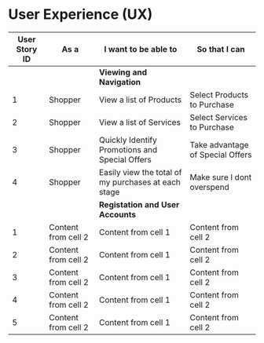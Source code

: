

# User Experience (UX)


User Story ID | As a          |  I want to be able to | So that I can
------------  | ------------- |  ------------        | -------------
  ||| **Viewing and Navigation**          
1 | Shopper | View a list of Products | Select Products to Purchase
2 | Shopper | View a list of Services | Select Services to Purchase
3 | Shopper | Quickly Identify Promotions and Special Offers | Take advantage of Special Offers
4 | Shopper | Easily view the total of my purchases at each stage | Make sure I dont overspend
  ||| **Registation and User Accounts**
1 | Content from cell 2 | Content from cell 1 | Content from cell 2
2 | Content from cell 2 | Content from cell 1 | Content from cell 2
3 | Content from cell 2 | Content from cell 1 | Content from cell 2
4 | Content from cell 2 | Content from cell 1 | Content from cell 2
5 | Content from cell 2 | Content from cell 1 | Content from cell 2
